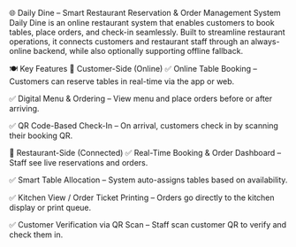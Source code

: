 🌐 Daily Dine – Smart Restaurant Reservation & Order Management System
Daily Dine is an online restaurant system that enables customers to book tables, place orders, and check-in seamlessly. Built to streamline restaurant operations, it connects customers and restaurant staff through an always-online backend, while also optionally supporting offline fallback.

🍽️ Key Features
👤 Customer-Side (Online)
✅ Online Table Booking – Customers can reserve tables in real-time via the app or web.

✅ Digital Menu & Ordering – View menu and place orders before or after arriving.

✅ QR Code-Based Check-In – On arrival, customers check in by scanning their booking QR.

🏢 Restaurant-Side (Connected)
✅ Real-Time Booking & Order Dashboard – Staff see live reservations and orders.

✅ Smart Table Allocation – System auto-assigns tables based on availability.

✅ Kitchen View / Order Ticket Printing – Orders go directly to the kitchen display or print queue.

✅ Customer Verification via QR Scan – Staff scan customer QR to verify and check them in.
